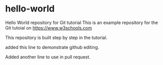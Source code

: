 # hello-world
Hello World repository for Git tutorial
This is an example repository for the Git tutoial on https://www.w3schools.com

This repository is built step by step in the tutorial.

added this line to demonstrate github editing.

Added another line to use in pull request.
